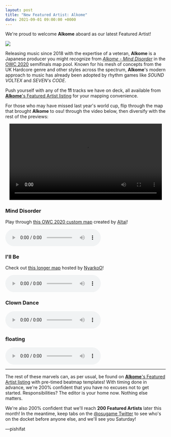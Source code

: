 ```yaml
---
layout: post
title: "New Featured Artist: Alkome"
date: 2021-09-01 09:00:00 +0000
---
```


We're proud to welcome **Alkome** aboard as our latest Featured Artist!

![](https://assets.ppy.sh/artists/195/header.jpg)

Releasing music since 2018 with the expertise of a veteran, **Alkome** is a Japanese producer you might recognize from [*Alkome - Mind Disorder*](https://osu.ppy.sh/beatmapsets/1301375) in the [OWC 2020](/wiki/en/Tournaments/OWC/2020) semifinals map pool. Known for his mesh of concepts from the UK Hardcore genre and other styles across the spectrum, **Alkome**'s modern approach to music has already been adopted by rhythm games like *SOUND VOLTEX* and *SEVEN's CODE*.

Push yourself with any of the **11** tracks we have on deck, all available from [**Alkome**'s Featured Artist listing](https://osu.ppy.sh/beatmaps/artists/195) for your mapping convenience.

For those who may have missed last year's world cup, flip through the map that brought **Alkome** to osu! through the video below, then diversify with the rest of the previews:

<div align="center">
    <video width="95%" controls>
        <source src="https://assets.ppy.sh/artists/195/release_showcase.mp4" type="video/mp4" preload="none">
    </video>
</div>

### Mind Disorder

Play through [this OWC 2020 custom map](https://osu.ppy.sh/beatmapsets/1301375) created by [Altai](https://osu.ppy.sh/users/5745865)!

<audio controls>
    <source src="https://assets.ppy.sh/artists/195/Mind%20Disorder/Alkome%20-%20Mind%20Disorder.mp3" type="audio/mpeg">
</audio>

### I'll Be

Check out [this longer map](https://osu.ppy.sh/beatmapsets/1261670) hosted by [NyarkoO](https://osu.ppy.sh/users/6622567)!

<audio controls>
    <source src="https://assets.ppy.sh/artists/195/I'll%20Be%20EP/Alkome%20-%20I%27ll%20Be.mp3" type="audio/mpeg">
</audio>

### Clown Dance

<audio controls>
    <source src="https://assets.ppy.sh/artists/195/Songs/Alkome%20-%20Clown%20Dance.mp3" type="audio/mpeg">
</audio>

### floating

<audio controls>
    <source src="https://assets.ppy.sh/artists/195/Songs/Alkome%20-%20floating.mp3" type="audio/mpeg">
</audio>

---

The rest of these marvels can, as per usual, be found on [**Alkome**'s Featured Artist listing](https://osu.ppy.sh/beatmaps/artists/195) with pre-timed beatmap templates! With timing done in advance, we're 200% confident that you have no excuses not to get started. Responsibilities? The editor is your home now. Nothing else matters.

We're also 200% confident that we'll reach **200 Featured Artists** later this month! In the meantime, keep tabs on the [@osugame Twitter](https://twitter.com/osugame) to see who's on the docket before anyone else, and we'll see you Saturday!

—pishifat
